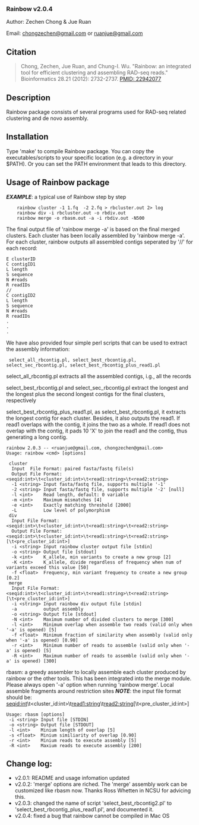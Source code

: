 ### Rainbow v2.0.4

Author: Zechen Chong & Jue Ruan

Email: chongzechen@gmail.com or ruanjue@gmail.com

## Citation
> Chong, Zechen, Jue Ruan, and Chung-I. Wu. "Rainbow: an integrated tool for efficient clustering and assembling RAD-seq reads." Bioinformatics 28.21 (2012): 2732-2737. [PMID: 22942077](https://academic.oup.com/bioinformatics/article/28/21/2732/233132/Rainbow-an-integrated-tool-for-efficient)


## Description
Rainbow package consists of several programs used for RAD-seq related 
clustering and de novo assembly.

## Installation
Type 'make' to compile Rainbow package. You can copy the executables/scripts
to your specific location (e.g. a directory in your $PATH). Or you can set
the PATH environment that leads to this directory.


## Usage of Rainbow package

***EXAMPLE***: a typical use of Rainbow step by step
```
	rainbow cluster -1 1.fq  -2 2.fq > rbcluster.out 2> log
	rainbow div -i rbcluster.out -o rbdiv.out
	rainbow merge -o rbasm.out -a -i rbdiv.out -N500
```
The final output file of 'rainbow merge -a' is based on the final merged
clusters. Each cluster has been locally assembled by 'rainbow merge -a'. For
each cluster, rainbow outputs all assembled contigs seperated by '//' for each
record:
```
E clusterID
C contigID1
L length
S sequence
N #reads
R readIDs
//
C contigID2
L length
S sequence
N #reads
R readIDs
.
.
.
```

We have also provided four simple perl scripts that can be used to extract the assembly
information:
```
 select_all_rbcontig.pl, select_best_rbcontig.pl, select_sec_rbcontig.pl, select_best_rbcontig_plus_read1.pl
```
select_all_rbcontig.pl extracts all the assembled contigs, i.g., all the
records

select_best_rbcontig.pl and select_sec_rbcontig.pl extract the longest and
the longest plus the second longest contigs for the final clusters,
respectively

select_best_rbcontig_plus_read1.pl, as select_best_rbcontig.pl, it  extracts the longest contig for each cluster. Besides, it also outputs the read1. If read1 overlaps with the contig, it joins the two as a whole. If read1 does not overlap with the contig, it pads 10 'X' to join the read1 and the contig, thus generating a long contig. 

```
rainbow 2.0.3 -- <ruanjue@gmail.com, chongzechen@gmail.com>
Usage: rainbow <cmd> [options]

 cluster
  Input  File Format: paired fasta/fastq file(s)
  Output File Format: <seqid:int>\t<cluster_id:int>\t<read1:string>\t<read2:string>
  -1 <string> Input fasta/fastq file, supports multiple '-1'
  -2 <string> Input fasta/fastq file, supports multiple '-2' [null]
  -l <int>    Read length, default: 0 variable
  -m <int>    Maximum mismatches [4]
  -e <int>    Exactly matching threshold [2000]
  -L          Low level of polymorphism
 div
  Input File Format: <seqid:int>\t<cluster_id:int>\t<read1:string>\t<read2:string>
  Output File Format: <seqid:int>\t<cluster_id:int>\t<read1:string>\t<read2:string>[\t<pre_cluster_id:int>]
  -i <string> Input rainbow cluster output file [stdin]
  -o <string> Output file [stdout]
  -k <int>    K_allele, min variants to create a new group [2]
  -K <int>    K_allele, divide regardless of frequency when num of variants exceed this value [50]
  -f <float>  Frequency, min variant frequency to create a new group [0.2]
 merge
  Input File Format: <seqid:int>\t<cluster_id:int>\t<read1:string>\t<read2:string>[\t<pre_cluster_id:int>]
  -i <string> Input rainbow div output file [stdin]
  -a          output assembly 
  -o <string> Output file [stdout]
  -N <int>    Maximum number of divided clusters to merge [300]
  -l <int>    Minimum overlap when assemble two reads (valid only when '-a' is opened) [5]
  -f <float>  Minimum fraction of similarity when assembly (valid only when '-a' is opened) [0.90]
  -r <int>    Minimum number of reads to assemble (valid only when '-a' is opened) [5]
  -R <int>    Maximum number of reads to assemble (valid only when '-a' is opened) [300]

```
rbasm: a greedy assembler to locally assemble each cluster produced by rainbow or the other
tools. This has been integrated into the merge module. Please always open '-a' option when running
'rainbow merge'.
Local assemble fragments around restriction sites
***NOTE***: the input file format should be: <seqid:int>\t<cluster_id:int>\t<read1:string>\t<read2:string>[\t<pre_cluster_id:int>]
```
Usage: rbasm [options]
 -i <string> Input file [STDIN] 
 -o <string> Output file [STDOUT]
 -l <int>    Minium length of overlap [5]
 -s <float>  Minium similiarity of overlap [0.90]
 -r <int>    Minium reads to execute assembly [5]
 -R <int>    Maxium reads to execute assembly [200]
```

## Change log:
* v2.0.1: README and usage infomation updated
* v2.0.2: 'merge' options are riched. The 'merge' assembly work can be customized like rbasm now. Thanks Ross Whetten in NCSU for advicing this.
* v2.0.3: changed the name of script 'select_best_rbcontig2.pl' to 'select_best_rbcontig_plus_read1.pl', and documented it. 
* v2.0.4: fixed a bug that rainbow cannot be compiled in Mac OS
